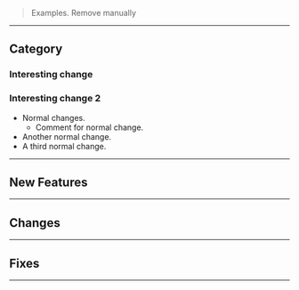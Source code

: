 > Examples. Remove manually

---

## Category

### Interesting change

### Interesting change 2

- Normal changes.
  - Comment for normal change.
- Another normal change.
- A third normal change.

---

## New Features

---

## Changes

---

## Fixes

---
